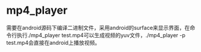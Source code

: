 # mp4_player

需要在android源码下编译二进制文件，采用android的surface来显示界面，在命令行执行./mp4_player test.mp4可以生成视频的yuv文件，./mp4_player -p test.mp4会直接在android上播放视频。
